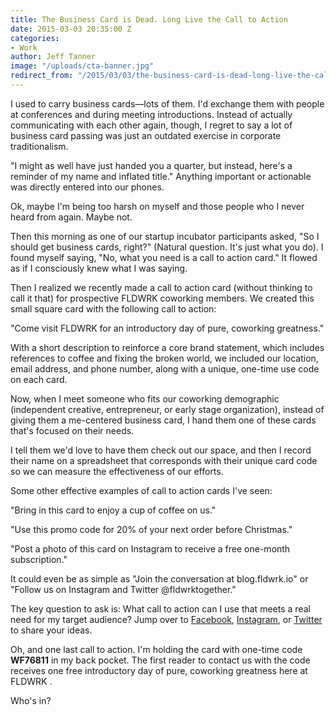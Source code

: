 ```yaml
---
title: The Business Card is Dead. Long Live the Call to Action
date: 2015-03-03 20:35:00 Z
categories:
- Work
author: Jeff Tanner
image: "/uploads/cta-banner.jpg"
redirect_from: "/2015/03/03/the-business-card-is-dead-long-live-the-call-to-action/"
---
```


I used to carry business cards&mdash;lots of them. I'd exchange them with people at conferences and during meeting introductions. Instead of actually communicating with each other again, though, I regret to say a lot of business card passing was just an outdated exercise in corporate traditionalism.

"I might as well have just handed you a quarter, but instead, here's a reminder of my name and inflated title." Anything important or actionable was directly entered into our phones.

<!-- more -->

Ok, maybe I'm being too harsh on myself and those people who I never heard from again. Maybe not.

Then this morning as one of our startup incubator participants asked, "So I should get business cards, right?" (Natural question. It's just what you do). I found myself saying, "No, what you need is a call to action card." It flowed as if I consciously knew what I was saying.

Then I realized we recently made a call to action card (without thinking to call it that) for prospective FLDWRK coworking members. We created this small square card with the following call to action:

"Come visit FLDWRK for an introductory day of pure, coworking greatness."

With a short description to reinforce a core brand statement, which includes references to coffee and fixing the broken world, we included our location, email address, and phone number, along with a unique, one-time use code on each card.

Now, when I meet someone who fits our coworking demographic (independent creative, entrepreneur, or early stage organization), instead of giving them a me-centered business card, I hand them one of these cards that's focused on their needs.

I tell them we'd love to have them check out our space, and then I record their name on a spreadsheet that corresponds with their unique card code so we can measure the effectiveness of our efforts.

Some other effective examples of call to action cards I've seen:

"Bring in this card to enjoy a cup of coffee on us."

"Use this promo code for 20% of your next order before Christmas."

"Post a photo of this card on Instagram to receive a free one-month subscription."

It could even be as simple as "Join the conversation at blog.fldwrk.io" or "Follow us on Instagram and Twitter @fldwrktogether."

The key question to ask is: What call to action can I use that meets a real need for my target audience? Jump over to [Facebook](https://www.facebook.com/fldwrktogether/), [Instagram](https://instagram.com/fldwrktogether/), or [Twitter](https://twitter.com/fldwrktogether) to share your ideas.

Oh, and one last call to action. I'm holding the card with one-time code **WF76811** in my back pocket. The first reader to contact us with the code receives one free introductory day of pure, coworking greatness here at FLDWRK .

Who's in?
